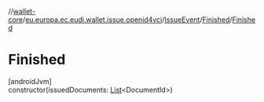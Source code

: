 //[wallet-core](../../../../index.md)/[eu.europa.ec.eudi.wallet.issue.openid4vci](../../index.md)/[IssueEvent](../index.md)/[Finished](index.md)/[Finished](-finished.md)

# Finished

[androidJvm]\
constructor(issuedDocuments: [List](https://kotlinlang.org/api/latest/jvm/stdlib/kotlin.collections/-list/index.html)&lt;DocumentId&gt;)
